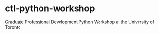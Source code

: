 # ctl-python-workshop
Graduate Professional Development Python Workshop at the University of Toronto
